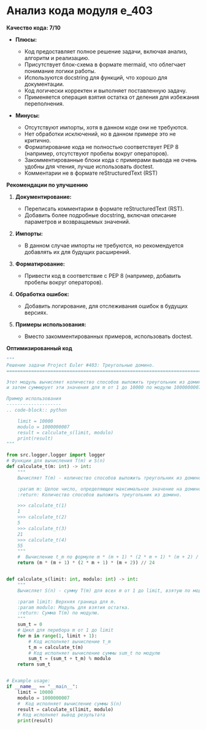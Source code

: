 # Анализ кода модуля e_403

**Качество кода: 7/10**

- **Плюсы:**
    - Код предоставляет полное решение задачи, включая анализ, алгоритм и реализацию.
    - Присутствует блок-схема в формате mermaid, что облегчает понимание логики работы.
    - Используются docstring для функций, что хорошо для документации.
    - Код логически корректен и выполняет поставленную задачу.
    - Применяется операция взятия остатка от деления для избежания переполнения.

- **Минусы:**
    - Отсутствуют импорты, хотя в данном коде они не требуются.
    - Нет обработки исключений, но в данном примере это не критично.
    - Форматирование кода не полностью соответствует PEP 8 (например, отсутствуют пробелы вокруг операторов).
    - Закомментированные блоки кода с примерами вывода не очень удобны для чтения, лучше использовать doctest.
    - Комментарии не в формате reStructuredText (RST)

**Рекомендации по улучшению**

1.  **Документирование:**
    - Переписать комментарии в формате reStructuredText (RST).
    - Добавить более подробные docstring, включая описание параметров и возвращаемых значений.

2.  **Импорты:**
    -  В данном случае импорты не требуются, но рекомендуется добавлять их для будущих расширений.

3.  **Форматирование:**
    - Привести код в соответствие с PEP 8 (например, добавить пробелы вокруг операторов).

4.  **Обработка ошибок:**
    - Добавить логирование, для отслеживания ошибок в будущих версиях.

5.  **Примеры использования:**
    - Вместо закомментированных примеров, использовать doctest.

**Оптимизированный код**

```python
"""
Решение задачи Project Euler #403: Треугольные домино.
=========================================================================================

Этот модуль вычисляет количество способов выложить треугольник из домино, помеченных числами от 1 до m,
и затем суммирует эти значения для m от 1 до 10000 по модулю 1000000007.

Пример использования
--------------------
.. code-block:: python

    limit = 10000
    modulo = 1000000007
    result = calculate_s(limit, modulo)
    print(result)
"""

from src.logger.logger import logger
# Функции для вычисления T(m) и S(n)
def calculate_t(m: int) -> int:
    """
    Вычисляет T(m) - количество способов выложить треугольник из домино для заданного m.

    :param m: Целое число, определяющее максимальное значение на домино.
    :return: Количество способов выложить треугольник из домино.

    >>> calculate_t(1)
    1
    >>> calculate_t(2)
    5
    >>> calculate_t(3)
    21
    >>> calculate_t(4)
    55
    """
    #  Вычисление t_m по формуле m * (m + 1) * (2 * m + 1) * (m + 2) / 24
    return (m * (m + 1) * (2 * m + 1) * (m + 2)) // 24


def calculate_s(limit: int, modulo: int) -> int:
    """
    Вычисляет S(n) - сумму T(m) для всех m от 1 до limit, взятую по модулю modulo.

    :param limit: Верхняя граница для m.
    :param modulo: Модуль для взятия остатка.
    :return: Сумма T(m) по модулю.
    """
    sum_t = 0
    # Цикл для перебора m от 1 до limit
    for m in range(1, limit + 1):
        # Код исполняет вычисление t_m
        t_m = calculate_t(m)
        # Код исполняет вычисление суммы sum_t по модулю
        sum_t = (sum_t + t_m) % modulo
    return sum_t


# Example usage:
if __name__ == "__main__":
    limit = 10000
    modulo = 1000000007
    #  Код исполняет вычисление суммы S(n)
    result = calculate_s(limit, modulo)
    # Код исполняет вывод результата
    print(result)
```